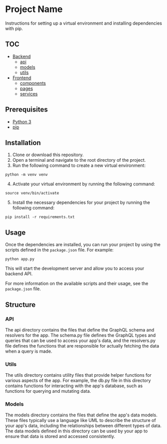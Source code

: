 # Project Name

Instructions for setting up a virtual environment and installing dependencies with pip.

## TOC

- [Backend](backend/README.md)
    - [api](backend/api/README.md)
    - [models](backend/models/README.md)
    - [utils](backend/utils/Readme.md) 
- [Frontend](frontend/README.md)
    - [components](frontend/src/components/README.md)
    - [pages](frontend/src/pages/README.md)
    - [services](frontend/src/services/README.md)


## Prerequisites

- [Python 3](https://www.python.org/downloads/)
- [pip](https://pip.pypa.io/)

## Installation

1. Clone or download this repository.
2. Open a terminal and navigate to the root directory of the project.
3. Run the following command to create a new virtual environment:

`python -m venv venv`


4. Activate your virtual environment by running the following command:

`source venv/bin/activate`

5. Install the necessary dependencies for your project by running the following command:

`pip install -r requirements.txt`

## Usage

Once the dependencies are installed, you can run your project by using the scripts defined in the `package.json` file. For example:

`python app.py`


This will start the development server and allow you to access your backend API.

For more information on the available scripts and their usage, see the `package.json` file.

## Structure

### API 

The api directory contains the files that define the GraphQL schema and resolvers for the app. The schema.py file defines the GraphQL types and queries that can be used to access your app's data, and the resolvers.py file defines the functions that are responsible for actually fetching the data when a query is made.

### Utils

The utils directory contains utility files that provide helper functions for various aspects of the app. For example, the db.py file in this directory contains functions for interacting with the app's database, such as functions for querying and mutating data.

### Models

The models directory contains the files that define the app's data models. These files typically use a language like UML to describe the structure of your app's data, including the relationships between different types of data. The data models defined in this directory can be used by your app to ensure that data is stored and accessed consistently.